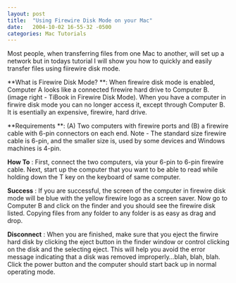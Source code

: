 ```yaml
---
layout: post
title:  "Using Firewire Disk Mode on your Mac"
date:   2004-10-02 16-55-32 -0500
categories: Mac Tutorials
---
```


Most people, when transferring files from one Mac to another, will set up a network but in todays tutorial I will show you how to quickly and easily transfer files using fiirewire disk mode.

**What is Firewire Disk Mode? **: When firewire disk mode is enabled, Computer A looks like a connected firewire hard drive to Computer B. (image right - TiBook in Firewire Disk Mode). When you have a computer in firwire disk mode you can no longer access it, except through Computer B. It is esentially an expensive, firewire, hard drive.

**Requirements **: (A) Two computers with firewire ports and (B) a firewire cable with 6-pin connectors on each end. Note - The standard size firewire cable is 6-pin, and the smaller size is, used by some devices and Windows machines is 4-pin.

**How To** : First, connect the two computers, via your 6-pin to 6-pin firewire cable. Next, start up the computer that you want to be able to read while holding down the T key on the keyboard of same computer.

**Success** : If you are successful, the screen of the computer in firewire disk mode will be blue with the yellow firewire logo as a screen saver. Now go to Computer B and click on the finder and you should see the firewire disk listed. Copying files from any folder to any folder is as easy as drag and drop.

**Disconnect** : When you are finished, make sure that you eject the firwire hard disk by clicking the eject button in the finder window or control clicking on the disk and the selecting eject. This will help you avoid the error message indicating that a disk was removed improperly…blah, blah, blah. Click the power button and the computer should start back up in normal operating mode.

